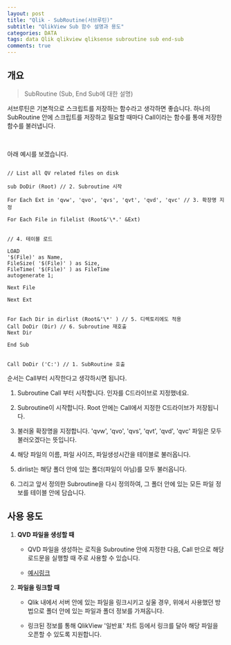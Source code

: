 ```yaml
---  
layout: post  
title: "Qlik - SubRoutine(서브루틴)"
subtitle: "QlikView Sub 함수 설명과 용도"  
categories: DATA  
tags: data Qlik qlikview qliksense subroutine sub end-sub
comments: true  
---  
```


## 개요
> SubRoutine (Sub, End Sub에 대한 설명)

서브루틴은 기본적으로 스크립트를 저장하는 함수라고 생각하면 좋습니다. 하나의 SubRoutine 안에 스크립트를 저장하고 필요할 때마다 Call이라는 함수를 통애 저장한 함수를 불러냅니다.

<br/>

아래 예시를 보겠습니다.


```

// List all QV related files on disk

sub DoDir (Root) // 2. Subroutine 시작

For Each Ext in 'qvw', 'qvo', 'qvs', 'qvt', 'qvd', 'qvc' // 3. 확장명 지정

For Each File in filelist (Root&'\*.' &Ext)


// 4. 테이블 로드

LOAD
'$(File)' as Name,
FileSize( '$(File)' ) as Size,
FileTime( '$(File)' ) as FileTime
autogenerate 1;

Next File

Next Ext


For Each Dir in dirlist (Root&'\*' ) // 5. 디렉토리에도 적용
Call DoDir (Dir) // 6. Subroutine 재호출
Next Dir

End Sub


Call DoDir ('C:') // 1. SubRoutine 호출

```

순서는 Call부터 시작한다고 생각하시면 됩니다.


1. Subroutine Call 부터 시작합니다. 인자를 C드라이브로 지정했네요.

2. Subroutine이 시작합니다. Root 안에는 Call에서 지정한 C드라이브가 저장됩니다.

3. 불러올 확장명을 지정합니다. 'qvw', 'qvo', 'qvs', 'qvt', 'qvd', 'qvc' 파일은 모두 불러오겠다는 뜻입니다.

4. 해당 파일의 이름, 파일 사이즈, 파일생성시간을 테이블로 불러옵니다.

5. dirlist는 해당 폴더 안에 있는 폴더(파일이 아님)를 모두 불러옵니다.

6. 그리고 앞서 정의한 Subroutine을 다시 정의하여, 그 폴더 안에 있는 모든 파일 정보를 테이블 안에 담습니다.


## 사용 용도

1. __QVD 파일을 생성할 때__

    - QVD 파일을 생성하는 로직을 Subroutine 안에 지정한 다음, Call 만으로 해당 로드문을 실행할 때 주로 사용할 수 있습니다.

    - [예시링크](https://community.qlik.com/t5/QlikView-App-Dev/Calling-Subroutine/td-p/293494)


2. __파일을 링크할 때__

    - Qlik 내에서 서버 안에 있는 파일을 링크시키고 싶울 경우, 위에서 사용했던 방법으로 폴더 안에 있는 파일과 폴더 정보를 가져옵니다.

    - 링크된 정보를 통해 QlikView '일반표' 차트 등에서 링크를 달아 해당 파일을 오픈할 수 있도록 지원합니다.
